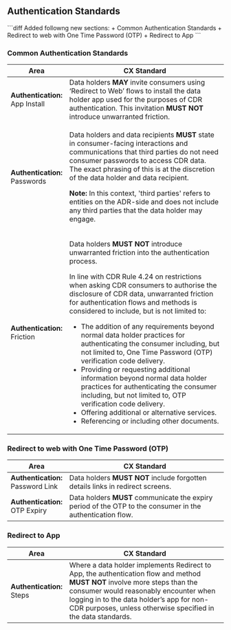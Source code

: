 <h2 class="schema-heading" id="consumer-experience_authentication-standards">Authentication Standards</h2>
```diff
Added followng new sections:
+ Common Authentication Standards
+ Redirect to web with One Time Password (OTP)
+ Redirect to App
```
<h3 class="schema-toc" data-cds-menu="h3" id="consumer-experience_common-authentication-standards">Common Authentication Standards</h3>

|Area|CX Standard|
|-------------------|------------------------------|
|**Authentication:**<br>App Install|Data holders **MAY** invite consumers using ‘Redirect to Web’ flows to install the data holder app used for the purposes of CDR authentication. This invitation **MUST NOT** introduce unwarranted friction.|
|**Authentication:**<br >Passwords|<p>Data holders and data recipients **MUST** state in consumer-facing interactions and communications that third parties do not need consumer passwords to access CDR data. The exact phrasing of this is at the discretion of the data holder and data recipient.</p><p>**Note:** In this context, 'third parties' refers to entities on the ADR-side and does not include any third parties that the data holder may engage.</p>|
|**Authentication:**<br>Friction|<p>Data holders **MUST NOT** introduce unwarranted friction into the authentication process.</p><p>In line with CDR Rule 4.24 on restrictions when asking CDR consumers to authorise the disclosure of CDR data, unwarranted friction for authentication flows and methods is considered to include, but is not limited to:<br><ul><li>The addition of any requirements beyond normal data holder practices for authenticating the consumer including, but not limited to, One Time Password (OTP) verification code delivery.</li><li>Providing or requesting additional information beyond normal data holder practices for authenticating the consumer including, but not limited to, OTP verification code delivery.</li><li>Offering additional or alternative services.</li><li>Referencing or including other documents.</li></ul></p>|


<h3 class="schema-toc" data-cds-menu="h3" id="consumer-experience_redirect-to-web-with-one-time-password">Redirect to web with One Time Password (OTP)</h3>

|Area|CX Standard|
|-------------------|------------------------------|
|**Authentication:**<br>Password Link|Data holders **MUST NOT** include forgotten details links in redirect screens.|
|**Authentication:**<br>OTP Expiry|Data holders **MUST** communicate the expiry period of the OTP to the consumer in the authentication flow.|

<h3 class="schema-toc" data-cds-menu="h3" id="consumer-experience_redirect-to-app">Redirect to App</h3>

|Area|CX Standard|
|-------------------|------------------------------|
|**Authentication:**<br>Steps|Where a data holder implements Redirect to App, the authentication flow and method **MUST NOT** involve more steps than the consumer would reasonably encounter when logging in to the data holder’s app for non-CDR purposes, unless otherwise specified in the data standards.|